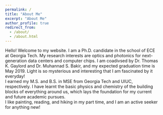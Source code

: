 ```yaml
---
permalink: /
title: "About Me"
excerpt: "About Me"
author_profile: true
redirect_from: 
  - /about/
  - /about.html
---
```


Hello! Welcome to my website. I am a Ph.D. candidate in the school of ECE at Georgia Tech. My research interests are optics and photonics for next-generation data centers and computer chips. I am coadivsed by Dr. Thomas K. Gaylord and Dr. Muhannad S. Bakir, and my expected graduation time is May 2019. Light is so mysterious and interesting that I am fascinated by it everyday!<br/>
I earned my M.S. and B.S. in MSE from Georgia Tech and UIUC, respectively. I have learnt the basic physics and chemistry of the building blocks of everything around us, which lays the foundation for my current and future academic pursues. <br/>
I like painting, reading, and hiking in my part time, and I am an active seeker for anything new!

